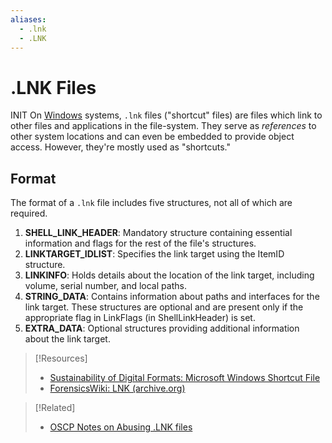 ```yaml
---
aliases:
  - .lnk
  - .LNK
---
```


# .LNK Files
INIT
On [Windows](README.md) systems, `.lnk` files ("shortcut" files) are files which link to other files and applications in the file-system. They serve as *references* to other system locations and can even be embedded to provide object access. However, they're mostly used as "shortcuts."
## Format
The format of a `.lnk` file includes five structures, not all of which are required.
1. **SHELL_LINK_HEADER**: Mandatory structure containing essential information and flags for the rest of the file's structures.
2. **LINKTARGET_IDLIST**: Specifies the link target using the ItemID structure.
3. **LINKINFO**: Holds details about the location of the link target, including volume, serial number, and local paths.
4. **STRING_DATA**: Contains information about paths and interfaces for the link target. These structures are optional and are present only if the appropriate flag in LinkFlags (in ShellLinkHeader) is set.
5. **EXTRA_DATA**: Optional structures providing additional information about the link target.


> [!Resources]
> - [Sustainability of Digital Formats: Microsoft Windows Shortcut File](https://www.loc.gov/preservation/digital/formats/fdd/fdd000596.shtml?loclr=blogsig)
> - [ForensicsWiki: LNK (archive.org)](https://web.archive.org/web/20220519184752/https://forensicswiki.xyz/page/LNK)

> [!Related]
> - [OSCP Notes on Abusing .LNK files](../../OSCP/client-side-attacks/abusing-library-files.md)